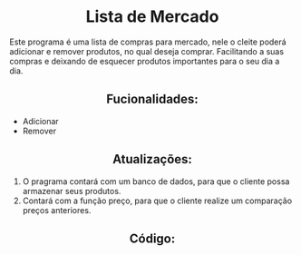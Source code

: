 <h1 style = "text-align: center">Lista de Mercado</h1>
<p>Este programa é uma lista de compras para mercado, nele o cleite poderá adicionar e remover produtos, no qual deseja comprar. Facilitando a suas compras e deixando de esquecer produtos importantes para o seu dia a dia.</p>

<h2 style = "text-align: center">Fucionalidades:</h2>
<ul>
<li>Adicionar
<li>Remover
</ul>

<h2 style = "text-align: center">Atualizações:</h2>

<ol>
<li> O pragrama contará com um banco de dados, para que o cliente possa armazenar seus produtos.
<li> Contará com a função preço, para que o cliente realize um comparação preços anteriores.
</ol>
<h2 style = "text-align: center">Código:</h2>